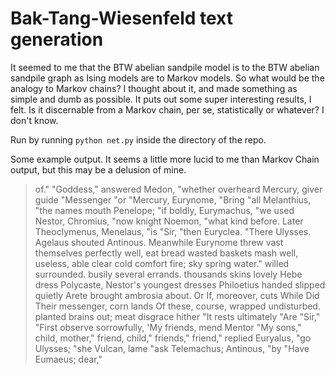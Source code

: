 Bak-Tang-Wiesenfeld text generation
===

It seemed to me that the BTW abelian sandpile model is to the BTW abelian sandpile graph as Ising models are to Markov models. So what would be the analogy to Markov chains? I thought about it, and made something as simple and dumb as possible. It puts out some super interesting results, I felt. Is it discernable from a Markov chain, per se, statistically or whatever? I don't know.

Run by running `python net.py` inside the directory of the repo.

Some example output. It seems a little more lucid to me than Markov Chain output, but this may be a delusion of mine.

>of." "Goddess," answered Medon, "whether overheard Mercury, giver guide "Messenger "or "Mercury, Eurynome, "Bring "all Melanthius, "the names mouth Penelope; "if boldly, Eurymachus, "we used Nestor, Chromius, "now knight Noemon, "what kind before. Later Theoclymenus, Menelaus, "is "Sir, "then Euryclea. "There Ulysses. Agelaus shouted Antinous. Meanwhile Eurynome threw vast themselves perfectly well, eat bread wasted baskets mash well, useless, able clear cold comfort fire; sky spring water." willed surrounded. busily several errands. thousands skins lovely Hebe dress Polycaste, Nestor's youngest dresses Philoetius handed slipped quietly Arete brought ambrosia about. Or If, moreover, cuts While Did Their messenger, corn lands Of these, course, wrapped undisturbed. planted brains out; meat disgrace hither "It rests ultimately "Are "Sir," "First observe sorrowfully, 'My friends, mend Mentor "My sons," child, mother," friend, child," friends," friend," replied Euryalus, "go Ulysses; "she Vulcan, lame "ask Telemachus; Antinous, "by "Have Eumaeus; dear,"  
